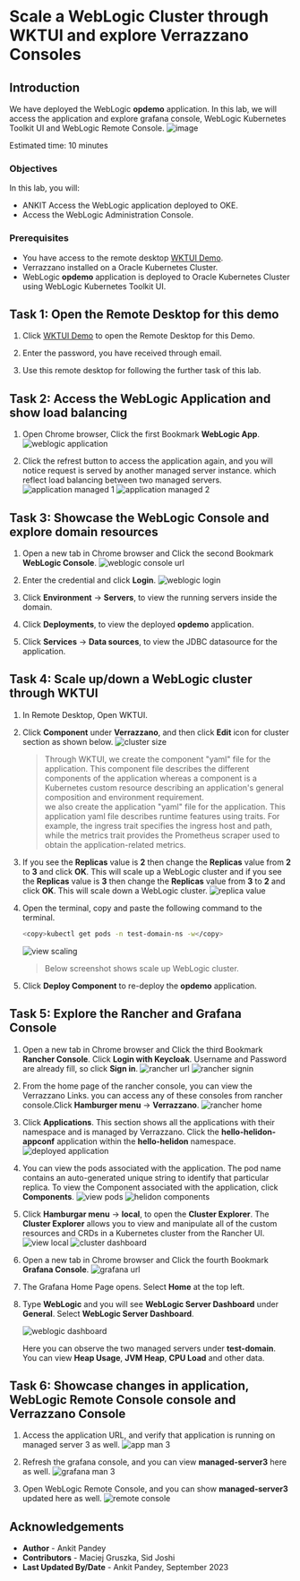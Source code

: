 # Scale a WebLogic Cluster through WKTUI and explore Verrazzano Consoles

## Introduction

We have deployed the WebLogic **opdemo** application. In this lab, we will access the application and explore grafana console, WebLogic Kubernetes Toolkit UI and WebLogic Remote Console.
    ![image](images/image_verrazzano.png)

Estimated time: 10 minutes

### Objectives

In this lab, you will:

* ANKIT Access the WebLogic application deployed to OKE.
* Access the WebLogic Administration Console.

### Prerequisites

* You have access to the remote desktop [WKTUI Demo](http://129.213.16.175/livelabs/vnc.html?resize=scale&quality=9&autoconnect=true&reconnect=true).
* Verrazzano installed on a Oracle Kubernetes Cluster.
* WebLogic **opdemo** application is deployed to Oracle Kubernetes Cluster using WebLogic Kubernetes Toolkit UI.


## Task 1: Open the Remote Desktop for this demo

1. Click [WKTUI Demo](http://129.213.16.175/livelabs/vnc.html?resize=scale&quality=9&autoconnect=true&reconnect=true) to open the Remote Desktop for this Demo.

2. Enter the password, you have received through email.

3. Use this remote desktop for following the further task of this lab.


## Task 2: Access the WebLogic Application and show load balancing

1. Open Chrome browser, Click the first Bookmark **WebLogic App**.
    ![weblogic application](images/weblogic-application.png)

2. Click the refrest button to access the application again, and you will notice request is served by another managed server instance. which reflect load balancing between two managed servers.
    ![application managed 1](images/application-man-1.png)
    ![application managed 2](images/application-man-2.png)

## Task 3: Showcase the WebLogic Console and explore domain resources

1. Open a new tab in Chrome browser and Click the second Bookmark **WebLogic Console**.
    ![weblogic console url](images/weblogic-console-url.png)

2. Enter the credential and click **Login**.
    ![weblogic login](images/weblogic-login.png)

3. Click **Environment** -> **Servers**, to view the running servers inside the domain.
4. Click **Deployments**, to view the deployed **opdemo** application.
5. Click **Services** -> **Data sources**, to view the JDBC datasource for the application.


## Task 4: Scale up/down a WebLogic cluster through WKTUI

1. In Remote Desktop, Open WKTUI. 

2. Click **Component** under **Verrazzano**, and then click **Edit** icon for cluster section as shown below.
    ![cluster size](images/cluster-size.png)
    > Through WKTUI, we create the component "yaml" file for the application. This component file describes the different components of the application whereas a component is a Kubernetes custom resource describing an application's general composition and environment requirement.</br>
     we also create the application "yaml" file for the application. This application yaml file describes runtime features using traits. For example, the ingress trait specifies the ingress host and path, while the metrics trait provides the Prometheus scraper used to obtain the application-related metrics.

3. If you see the **Replicas** value is **2** then change the **Replicas** value from **2** to **3** and click **OK**. This will scale up a WebLogic cluster and if you see the **Replicas** value is **3** then change the **Replicas** value from **3** to **2** and click **OK**.  This will scale down a WebLogic cluster.
    ![replica value](images/replicas-value.png)

4. Open the terminal, copy and paste the following command to the terminal. 
    ```bash
    <copy>kubectl get pods -n test-domain-ns -w</copy>
    ```
    ![view scaling](images/view-scaling.png)
    >  Below screenshot shows scale up WebLogic cluster.

5. Click **Deploy Component** to re-deploy the **opdemo** application.

## Task 5: Explore the Rancher and Grafana Console

1. Open a new tab in Chrome browser and Click the third Bookmark **Rancher Console**. Click **Login with Keycloak**. Username and Password are already fill, so click **Sign in**.
    ![rancher url](images/rancher-url.png)
    ![rancher signin](images/rancher-signin.png)

3. From the home page of the rancher console, you can view the Verrazzano Links. you can access any of these consoles from rancher console.Click **Hamburger menu** -> **Verrazzano**.
    ![rancher home](images/rancher-home.png)


4. Click **Applications**. This section shows all the applications with their namespace and is managed by Verrazzano. Click the **hello-helidon-appconf** application within the **hello-helidon** namespace.
    ![deployed application](images/deployed-application.png)


5. You can view the pods associated with the application. The pod name contains an auto-generated unique string to identify that particular replica. To view the Component associated with the application, click **Components**.
    ![view pods](images/view-pods.png)
    ![helidon components](images/weblogic-components.png)


6. Click **Hamburgar menu** -> **local**, to open the **Cluster Explorer**. The **Cluster Explorer** allows you to view and manipulate all of the custom resources and CRDs in a Kubernetes cluster from the Rancher UI.
    ![view local](images/view-local.png)
    ![cluster dashboard](images/cluster-dashboard.png)


7. Open a new tab in Chrome browser and Click the fourth Bookmark **Grafana Console**.
    ![grafana url](images/grafana-url.png)


8. The Grafana Home Page opens. Select **Home**  at the top left.

9. Type **WebLogic** and you will see **WebLogic Server Dashboard** under **General**. Select **WebLogic Server Dashboard**.

    ![weblogic dashboard](images/weblogic-dashboard.png)

    Here you can observe the two managed servers under **test-domain**. You can view **Heap Usage**, **JVM Heap**, **CPU Load** and other data.



## Task 6: Showcase changes in application, WebLogic Remote Console console and Verrazzano Console

1. Access the application URL, and verify that application is running on managed server 3 as well. 
    ![app man 3](images/app-man-3.png)


2. Refresh the grafana console, and you can view **managed-server3** here as well.
    ![grafana man 3](images/grafana-man-3.png)

3. Open WebLogic Remote Console, and you can show **managed-server3** updated here as well.
    ![remote console](images/remote-console.png)

## Acknowledgements

* **Author** -  Ankit Pandey
* **Contributors** - Maciej Gruszka, Sid Joshi
* **Last Updated By/Date** - Ankit Pandey, September 2023
